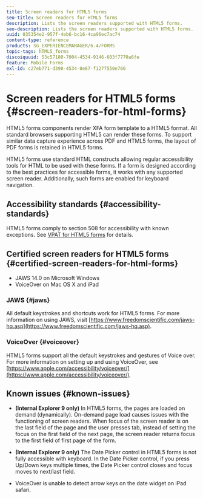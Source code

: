 ```yaml
---
title: Screen readers for HTML5 forms
seo-title: Screen readers for HTML5 forms
description: Lists the screen readers supported with HTML5 forms.
seo-description: Lists the screen readers supported with HTML5 forms.
uuid: 035354e2-957f-4eb6-bc16-4ca96ec7ac74
content-type: reference
products: SG_EXPERIENCEMANAGER/6.4/FORMS
topic-tags: hTML5_forms
discoiquuid: 53c57180-7004-4534-9146-603f7770a6fe
feature: Mobile Forms
exl-id: c27eb771-d390-4534-8e67-f1277550e760
---
```

# Screen readers for HTML5 forms {#screen-readers-for-html-forms}

HTML5 forms components render XFA form template to a HTML5 format. All standard browsers supporting HTML5 can render these forms. To support similar data capture experience across PDF and HTML5 forms, the layout of PDF forms is retained in HTML5 forms.

HTML5 forms use standard HTML constructs allowing regular accessibility tools for HTML to be used with these forms. If a form is designed according to the best practices for accessible forms, it works with any supported screen reader. Additionally, such forms are enabled for keyboard navigation.

## Accessibility standards {#accessibility-standards}

HTML5 forms comply to section 508 for accessibility with known exceptions. See [VPAT for HTML5 forms](http://wwwimages.adobe.com/content/dam/acom/en/accessibility/compliance/pdfs/livecycle-mobile-forms-es4-section-508-vpat.pdf) for details.

## Certified screen readers for HTML5 forms {#certified-screen-readers-for-html-forms}

* JAWS 14.0 on Microsoft Windows
* VoiceOver on Mac OS X and iPad

### JAWS {#jaws}

All default keystrokes and shortcuts work for HTML5 forms. For more information on using JAWS, visit [https://www.freedomscientific.com/jaws-hq.asp](https://www.freedomscientific.com/jaws-hq.asp).

### VoiceOver {#voiceover}

HTML5 forms support all the default keystrokes and gestures of Voice over. For more information on setting up and using VoiceOver, see [https://www.apple.com/accessibility/voiceover/](https://www.apple.com/accessibility/voiceover/).

## Known issues {#known-issues}

* **(Internal Explorer 9 only)** In HTML5 forms, the pages are loaded on demand (dynamically). On-demand page load causes issues with the functioning of screen readers. When focus of the screen reader is on the last field of the page and the user presses tab, instead of setting the focus on the first field of the next page, the screen reader returns focus to the first field of first page of the form. 
* **(Internal Explorer 9 only)** The Date Picker control in HTML5 forms is not fully accessible with keyboard. In the Date Picker control, if you press Up/Down keys multiple times, the Date Picker control closes and focus moves to next/last field.  

* VoiceOver is unable to detect arrow keys on the date widget on iPad safari.
